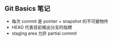 ## Git Basics 笔记
- 每次 commit 是 pointer + snapshot 的不可變物件  
- HEAD 代表目前檢出分支的指標  
- staging area 允許 partial commit  